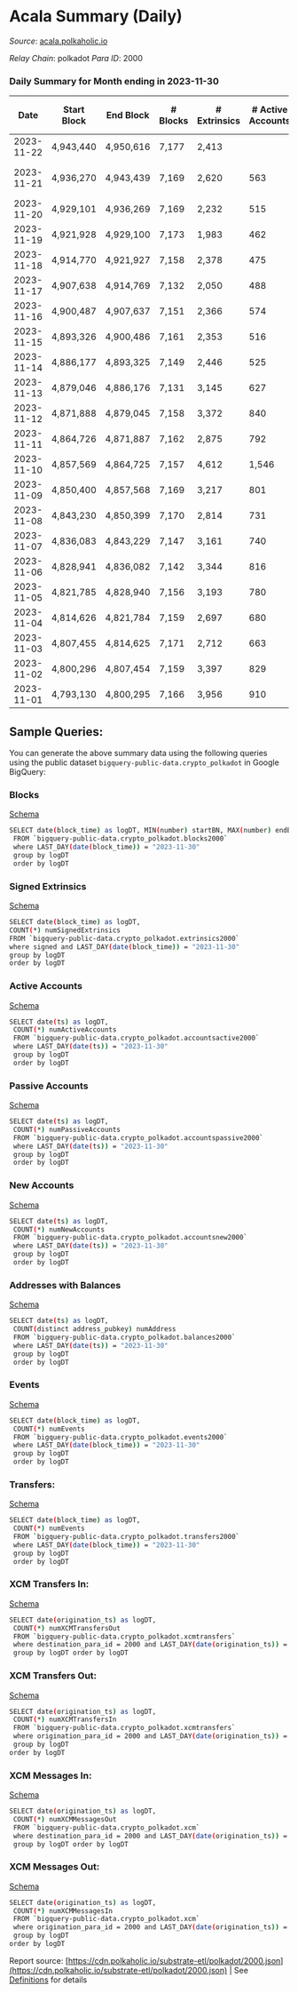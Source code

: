 # Acala Summary (Daily)

_Source_: [acala.polkaholic.io](https://acala.polkaholic.io)

*Relay Chain*: polkadot
*Para ID*: 2000



### Daily Summary for Month ending in 2023-11-30


| Date    | Start Block | End Block | # Blocks | # Extrinsics | # Active Accounts | # Passive Accounts | # New Accounts | # Addresses | # Events  | # Transfers ($USD) | # XCM Transfers In ($USD) | # XCM Transfers Out ($USD) | # XCM In | # XCM Out | Issues |
|---------|-------------|-----------|----------|--------------|-------------------|--------------------|----------------|-------------|-----------|--------------------|---------------------------|----------------------------|----------|-----------|--------|
| 2023-11-22 | 4,943,440 | 4,950,616 | 7,177 | 2,413 |  |  |  |  | 39,779 | 5,138 ($3,485,438.66) | 13 ($37,910.83) | 7 ($27,182.82) | 69 | 140 |  |
| 2023-11-21 | 4,936,270 | 4,943,439 | 7,169 | 2,620 | 563 | 121 | 124 | 164,721 | 39,522 | 5,238 ($3,285,547.85) | 10 ($2,330.28) | 6 ($370.82) | 71 | 148 | 1 missing (0.01%) |
| 2023-11-20 | 4,929,101 | 4,936,269 | 7,169 | 2,232 | 515 | 54 | 38 | 164,613 | 36,581 | 4,665 ($927,154.13) | 2 ($368.88) | 8 ($717.66) | 68 | 133 |  |
| 2023-11-19 | 4,921,928 | 4,929,100 | 7,173 | 1,983 | 462 | 52 |  | 164,586 | 34,957 | 4,480 ($673,158.73) | 7 ($186.56) | 6 ($329.74) | 110 | 250 |  |
| 2023-11-18 | 4,914,770 | 4,921,927 | 7,158 | 2,378 | 475 | 56 | 44 | 164,554 | 40,355 | 5,413 ($1,323,906.70) | 6 ($1,408.49) | 5 ($952.76) | 86 | 251 |  |
| 2023-11-17 | 4,907,638 | 4,914,769 | 7,132 | 2,050 | 488 | 62 | 43 | 164,518 | 35,021 | 4,451 ($764,046.51) | 15 ($2,912.26) | 6 ($516.58) | 130 | 323 |  |
| 2023-11-16 | 4,900,487 | 4,907,637 | 7,151 | 2,366 | 574 | 57 | 45 | 164,482 | 37,916 | 4,878 ($1,000,513.55) | 6 ($277.44) | 11 ($2,191.95) | 112 | 336 |  |
| 2023-11-15 | 4,893,326 | 4,900,486 | 7,161 | 2,353 | 516 | 60 | 32 | 164,450 | 37,240 | 4,754 ($1,149,151.74) | 10 ($18,415.78) | 7 ($3,606.34) | 63 | 158 |  |
| 2023-11-14 | 4,886,177 | 4,893,325 | 7,149 | 2,446 | 525 | 62 | 46 | 164,429 | 38,283 | 4,953 ($1,964,418.61) | 5 ($919.27) | 4 ($745.73) | 67 | 141 |  |
| 2023-11-13 | 4,879,046 | 4,886,176 | 7,131 | 3,145 | 627 | 77 | 55 | 164,398 | 42,509 | 5,169 ($957,967.13) | 10 ($5,753.19) | 11 ($3,436.38) | 78 | 170 |  |
| 2023-11-12 | 4,871,888 | 4,879,045 | 7,158 | 3,372 | 840 | 69 | 76 | 164,361 | 46,665 | 6,033 ($1,483,811.43) | 102 ($224,533.34) | 7 ($742.95) | 158 | 381 |  |
| 2023-11-11 | 4,864,726 | 4,871,887 | 7,162 | 2,875 | 792 | 74 | 68 | 164,309 | 42,752 | 5,362 ($2,138,592.79) | 84 ($767,877.59) | 6 ($1,629.85) | 119 | 266 |  |
| 2023-11-10 | 4,857,569 | 4,864,725 | 7,157 | 4,612 | 1,546 | 110 | 78 | 164,255 | 57,663 | 6,476 ($922,463.47) | 81 ($106,746.85) | 6 ($3,288.74) | 94 | 986 |  |
| 2023-11-09 | 4,850,400 | 4,857,568 | 7,169 | 3,217 | 801 | 76 |  | 164,191 | 45,624 | 5,810 ($1,135,069.22) | 98 ($66,532.05) | 15 ($5,298.23) | 121 | 255 |  |
| 2023-11-08 | 4,843,230 | 4,850,399 | 7,170 | 2,814 | 731 | 65 | 75 | 164,141 | 41,603 | 5,165 ($605,136.75) | 88 ($79,547.98) | 12 ($5,490.33) | 102 | 178 |  |
| 2023-11-07 | 4,836,083 | 4,843,229 | 7,147 | 3,161 | 740 | 68 |  | 164,083 | 43,381 | 5,286 ($1,194,005.02) | 98 ($179,044.89) | 9 ($1,220.73) | 124 | 193 |  |
| 2023-11-06 | 4,828,941 | 4,836,082 | 7,142 | 3,344 | 816 | 68 | 69 | 164,041 | 45,916 | 5,868 ($1,366,047.67) | 108 ($53,594.04) | 5 ($229.74) | 126 | 223 |  |
| 2023-11-05 | 4,821,785 | 4,828,940 | 7,156 | 3,193 | 780 | 74 | 63 | 163,983 | 44,813 | 5,565 ($926,527.40) | 93 ($66,428.87) | 10 ($615.77) | 112 | 213 |  |
| 2023-11-04 | 4,814,626 | 4,821,784 | 7,159 | 2,697 | 680 | 62 | 63 | 163,929 | 40,564 | 5,046 ($696,861.07) | 74 ($200,590.45) | 11 ($2,847.29) | 86 | 154 |  |
| 2023-11-03 | 4,807,455 | 4,814,625 | 7,171 | 2,712 | 663 | 56 | 54 | 163,884 | 41,017 | 5,106 ($1,473,272.44) | 98 ($179,095.20) | 11 ($1,198.95) | 122 | 170 |  |
| 2023-11-02 | 4,800,296 | 4,807,454 | 7,159 | 3,397 | 829 | 76 | 79 | 163,845 | 46,518 | 5,868 ($1,995,977.09) | 89 ($478,113.68) | 11 ($2,686.14) | 118 | 255 |  |
| 2023-11-01 | 4,793,130 | 4,800,295 | 7,166 | 3,956 | 910 | 77 | 87 | 163,788 | 51,174 | 6,579 ($2,498,337.01) | 97 ($551,667.38) | 8 ($2,360.64) | 121 | 255 |  |

## Sample Queries:
You can generate the above summary data using the following queries using the public dataset `bigquery-public-data.crypto_polkadot` in Google BigQuery:


### Blocks 

[Schema](https://github.com/colorfulnotion/substrate-etl/blob/main/schema/blocks.json)

```bash
SELECT date(block_time) as logDT, MIN(number) startBN, MAX(number) endBN, COUNT(*) numBlocks 
 FROM `bigquery-public-data.crypto_polkadot.blocks2000`  
 where LAST_DAY(date(block_time)) = "2023-11-30" 
 group by logDT 
 order by logDT
```

### Signed Extrinsics 

[Schema](https://github.com/colorfulnotion/substrate-etl/blob/main/schema/extrinsics.json)

```bash
SELECT date(block_time) as logDT, 
COUNT(*) numSignedExtrinsics 
FROM `bigquery-public-data.crypto_polkadot.extrinsics2000`  
where signed and LAST_DAY(date(block_time)) = "2023-11-30" 
group by logDT 
order by logDT
```

### Active Accounts 

[Schema](https://github.com/colorfulnotion/substrate-etl/blob/main/schema/accountsactive.json)

```bash
SELECT date(ts) as logDT, 
 COUNT(*) numActiveAccounts 
 FROM `bigquery-public-data.crypto_polkadot.accountsactive2000` 
 where LAST_DAY(date(ts)) = "2023-11-30" 
 group by logDT 
 order by logDT
```

### Passive Accounts 

[Schema](https://github.com/colorfulnotion/substrate-etl/blob/main/schema/accountspassive.json)

```bash
SELECT date(ts) as logDT, 
 COUNT(*) numPassiveAccounts 
 FROM `bigquery-public-data.crypto_polkadot.accountspassive2000` 
 where LAST_DAY(date(ts)) = "2023-11-30" 
 group by logDT 
 order by logDT
```

### New Accounts 

[Schema](https://github.com/colorfulnotion/substrate-etl/blob/main/schema/accountsnew.json)

```bash
SELECT date(ts) as logDT, 
 COUNT(*) numNewAccounts 
 FROM `bigquery-public-data.crypto_polkadot.accountsnew2000` 
 where LAST_DAY(date(ts)) = "2023-11-30" 
 group by logDT
 order by logDT
```

### Addresses with Balances 

[Schema](https://github.com/colorfulnotion/substrate-etl/blob/main/schema/balances.json)

```bash
SELECT date(ts) as logDT,
 COUNT(distinct address_pubkey) numAddress 
 FROM `bigquery-public-data.crypto_polkadot.balances2000` 
 where LAST_DAY(date(ts)) = "2023-11-30" 
 group by logDT 
 order by logDT
```

### Events 

[Schema](https://github.com/colorfulnotion/substrate-etl/blob/main/schema/events.json)

```bash
SELECT date(block_time) as logDT, 
 COUNT(*) numEvents 
 FROM `bigquery-public-data.crypto_polkadot.events2000` 
 where LAST_DAY(date(block_time)) = "2023-11-30" 
 group by logDT 
 order by logDT
```

### Transfers:

[Schema](https://github.com/colorfulnotion/substrate-etl/blob/main/schema/transfers.json)

```bash
SELECT date(block_time) as logDT, 
 COUNT(*) numEvents 
 FROM `bigquery-public-data.crypto_polkadot.transfers2000` 
 where LAST_DAY(date(block_time)) = "2023-11-30" 
 group by logDT 
 order by logDT
```

### XCM Transfers In: 

[Schema](https://github.com/colorfulnotion/substrate-etl/blob/main/schema/xcmtransfers.json)

```bash
SELECT date(origination_ts) as logDT, 
 COUNT(*) numXCMTransfersOut 
 FROM `bigquery-public-data.crypto_polkadot.xcmtransfers` 
 where destination_para_id = 2000 and LAST_DAY(date(origination_ts)) = "2023-11-30" 
 group by logDT order by logDT
```

### XCM Transfers Out: 

[Schema](https://github.com/colorfulnotion/substrate-etl/blob/main/schema/xcmtransfers.json)

```bash
SELECT date(origination_ts) as logDT, 
 COUNT(*) numXCMTransfersIn 
 FROM `bigquery-public-data.crypto_polkadot.xcmtransfers` 
 where origination_para_id = 2000 and LAST_DAY(date(origination_ts)) = "2023-11-30" 
 group by logDT 
order by logDT
```

### XCM Messages In: 

[Schema](https://github.com/colorfulnotion/substrate-etl/blob/main/schema/xcm.json)

```bash
SELECT date(origination_ts) as logDT, 
 COUNT(*) numXCMMessagesOut 
 FROM `bigquery-public-data.crypto_polkadot.xcm` 
 where destination_para_id = 2000 and LAST_DAY(date(origination_ts)) = "2023-11-30" 
 group by logDT order by logDT
```

### XCM Messages Out: 

[Schema](https://github.com/colorfulnotion/substrate-etl/blob/main/schema/xcm.json)

```bash
SELECT date(origination_ts) as logDT, 
 COUNT(*) numXCMMessagesIn 
 FROM `bigquery-public-data.crypto_polkadot.xcm` 
 where origination_para_id = 2000 and LAST_DAY(date(origination_ts)) = "2023-11-30" 
 group by logDT 
order by logDT
```


Report source: [https://cdn.polkaholic.io/substrate-etl/polkadot/2000.json](https://cdn.polkaholic.io/substrate-etl/polkadot/2000.json) | See [Definitions](/DEFINITIONS.md) for details
